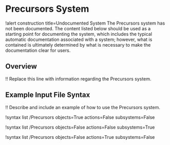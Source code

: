 # Precursors System

!alert construction title=Undocumented System
The Precursors system has not been documented. The content listed below should be used as a starting
point for documenting the system, which includes the typical automatic documentation associated with
a system; however, what is contained is ultimately determined by what is necessary to make the
documentation clear for users.

## Overview

!! Replace this line with information regarding the Precursors system.

## Example Input File Syntax

!! Describe and include an example of how to use the Precursors system.

!syntax list /Precursors objects=True actions=False subsystems=False

!syntax list /Precursors objects=False actions=False subsystems=True

!syntax list /Precursors objects=False actions=True subsystems=False
